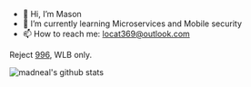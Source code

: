 - 👋 Hi, I’m Mason
- 🌱 I’m currently learning Microservices and Mobile security
- 📫 How to reach me: locat369@outlook.com

Reject [996](https://996.icu/#/en_US), WLB only.

![madneal's github stats](https://github-readme-stats.vercel.app/api?username=locat369&show_icons=true&theme=vue)
